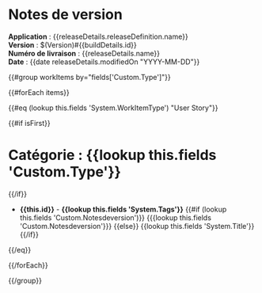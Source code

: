 # Notes de version    

**Application** : {{releaseDetails.releaseDefinition.name}} <br/>
**Version** : $(Version)#{{buildDetails.id}} <br/>
**Numéro de livraison**  : {{releaseDetails.name}} <br/>
**Date** : {{date releaseDetails.modifiedOn "YYYY-MM-DD"}} <br/> 


{{#group workItems by="fields['Custom.Type']"}}


{{#forEach items}}

{{#eq (lookup this.fields 'System.WorkItemType') "User Story"}}

{{#if isFirst}}
# Catégorie : {{lookup this.fields 'Custom.Type'}}
{{/if}}
*  **{{this.id}}** - **{{lookup this.fields 'System.Tags'}}**
{{#if (lookup this.fields 'Custom.Notesdeversion')}}
{{{lookup this.fields 'Custom.Notesdeversion'}}}
{{else}}
{{lookup this.fields 'System.Title'}}
{{/if}}


{{/eq}}

{{/forEach}}


{{/group}}






